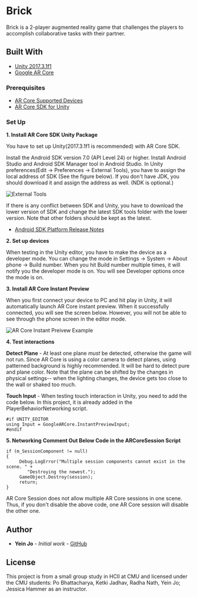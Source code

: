 # Brick

Brick is a 2-player augmented reality game that challenges the players to accomplish collaborative tasks with their partner.


## Built With

* [Unity 2017.3.1f1](https://unity3d.com/unity/whats-new/unity-2017.3.1)
* [Google AR Core](https://developers.google.com/ar/develop/unity/quickstart)


### Prerequisites

* [AR Core Supported Devices](https://developers.google.com/ar/discover/#supported_devices)
* [AR Core SDK for Unity](https://github.com/google-ar/arcore-unity-sdk/releases/download/v1.1.0/arcore-unity-sdk-v1.1.0.unitypackage)


### Set Up

**1. Install AR Core SDK Unity Package**

You have to set up Unity(2017.3.1f1 is recommended) with AR Core SDK.

Install the Android SDK version 7.0 (API Level 24) or higher. Install Android Studio and Android SDK Manager tool in Android Studio. In Unity preferences(Edit -> Preferences -> External Tools), you have to assign the local address of SDK (See the figure below). If you don't have JDK, you should download it and assign the address as well. (NDK is optional.)

![External Tools](https://github.com/trie94/love/blob/master/References/external_tool.PNG)

If there is any conflict between SDK and Unity, you have to download the lower version of SDK and change the latest SDK tools folder with the lower version. Note that other folders should be kept as the latest.
* [Android SDK Platform Release Notes](https://developer.android.com/studio/releases/platforms)


**2. Set up devices**

When testing in the Unity editor, you have to make the device as a developer mode. You can change the mode in Settings -> System -> About phone -> Build number. When you hit Build number multiple times, it will notify you the developer mode is on. You will see Developer options once the mode is on.


**3. Install AR Core Instant Preview**

When you first connect your device to PC and hit play in Unity, it will automatically launch AR Core instant preview. When it successfully connected, you will see the screen below. However, you will not be able to see through the phone screen in the editor mode.

![AR Core Instant Preivew Example](https://github.com/trie94/love/blob/master/References/instant_preview2.jpg)


**4. Test interactions**

**Detect Plane** - At least one plane *must* be detected, otherwise the game will not run. Since AR Core is using a color camera to detect planes, using patterned background is highly recommended. It will be hard to detect pure and plane color. Note that the plane can be shifted by the changes in physical settings-- when the lighting changes, the device gets too close to the wall or shaked too much.

**Touch Input** - When testing touch interaction in Unity, you need to add the code below. In this project, it is already added in the PlayerBehaviorNetworking script.

```
#if UNITY_EDITOR
using Input = GoogleARCore.InstantPreviewInput;
#endif
```

**5. Networking**
**Comment Out Below Code in the ARCoreSession Script**
```
if (m_SessionComponent != null)
{
     Debug.LogError("Multiple session components cannot exist in the scene. " +
		"Destroying the newest.");
     GameObject.Destroy(session);
     return;
}
```
AR Core Session does not allow multiple AR Core sessions in one scene. Thus, if you don't disable the above code, one AR Core session will disable the other one.

## Author

* **Yein Jo** - *Initial work* - [GitHub](https://github.com/trie94)


## License

This project is from a small group study in HCII at CMU and licensed under the CMU students: Po Bhattacharya, Ketki Jadhav, Radha Nath, Yein Jo; Jessica Hammer as an instructor.